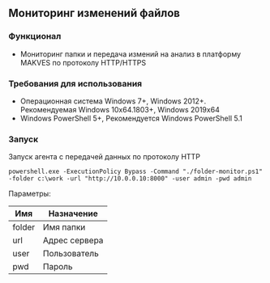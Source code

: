 ## Мониторинг изменений файлов

### Функционал 
+ Мониторинг папки и передача измений  на анализ в платформу MAKVES по протоколу HTTP/HTTPS

### Требования для использования
+ Операционная система Windows 7+, Windows 2012+. Рекомендуемая Windows 10x64.1803+, Windows 2019x64
+ Windows PowerShell 5+, Рекомендуется Windows PowerShell 5.1

### Запуск

Запуск агента с передачей данных по протоколу HTTP
```
powershell.exe -ExecutionPolicy Bypass -Command "./folder-monitor.ps1" -folder c:\work -url "http://10.0.0.10:8000" -user admin -pwd admin
```

Параметры:

| Имя         | Назначение                                      |
|-------------|-------------------------------------------------|
| folder | Имя папки                           |
| url | Адрес сервера                           |
| user | Пользователь                           |
| pwd | Пароль                           |


